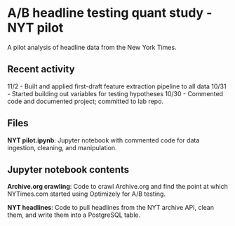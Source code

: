 # A/B headline testing quant study - NYT pilot
A pilot analysis of headline data from the New York Times.

## Recent activity
11/2 - Built and applied first-draft feature extraction pipeline to all data
10/31 - Started building out variables for testing hypotheses
10/30 - Commented code and documented project; committed to lab repo.

## Files
**NYT pilot.ipynb**: Jupyter notebook with commented code for data ingestion, cleaning, and manipulation.

## Jupyter notebook contents
**Archive.org crawling**: Code to crawl Archive.org and find the point at which NYTimes.com started using Optimizely for A/B testing.

**NYT headlines**: Code to pull headlines from the NYT archive API, clean them, and write them into a PostgreSQL table.
